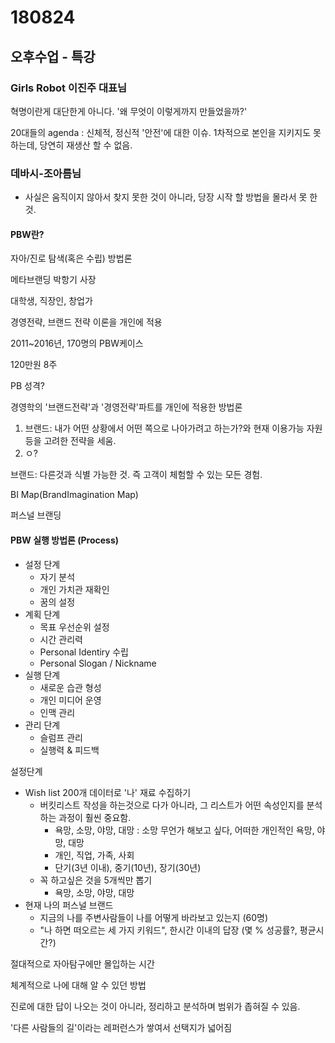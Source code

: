 # 180824

## 오후수업 - 특강

### Girls Robot 이진주 대표님

혁명이란게 대단한게 아니다. '왜 무엇이 이렇게까지 만들었을까?'

20대들의 agenda : 신체적, 정신적 '안전'에 대한 이슈. 1차적으로 본인을 지키지도 못하는데, 당연히 재생산 할 수 없음.

### 데바시-조아름님

- 사실은 움직이지 않아서 찾지 못한 것이 아니라, 당장 시작 할 방법을 몰라서 못 한 것.

#### PBW란?

자아/진로 탐색(혹은 수립) 방법론

메타브랜딩 박항기 사장

대학생, 직장인, 창업가

경영전략, 브랜드 전략 이론을 개인에 적용

2011~2016년, 170명의  PBW케이스

120만원 8주

PB 성격?

경영학의 '브랜드전략'과 '경영전략'파트를 개인에 적용한 방법론

1. 브랜드: 내가 어떤 상황에서 어떤 쪽으로 나아가려고 하는가?와 현재 이용가능 자원 등을 고려한 전략을 세움.
2. ㅇ?



브랜드: 다른것과 식별 가능한 것. 즉 고객이 체험할 수 있는 모든 경험.

BI Map(BrandImagination Map)

퍼스널 브랜딩

#### PBW 실행 방법론 (Process)

- 설정 단계
  - 자기 분석
  - 개인 가치관 재확인
  - 꿈의 설정
- 계획 단계
  - 목표 우선순위 설정
  - 시간 관리력
  - Personal Identiry 수립
  - Personal Slogan / Nickname
- 실행 단계
  - 새로운 습관 형성
  - 개인 미디어 운영
  - 인맥 관리
- 관리 단계
  - 슬럼프 관리
  - 실행력 & 피드백

설정단계

- Wish list 200개 데이터로 '나' 재료 수집하기
  - 버킷리스트 작성을 하는것으로 다가 아니라, 그 리스트가 어떤 속성인지를 분석하는 과정이 훨씬 중요함.
    - 욕망, 소망, 야망, 대망 : 소망 무언가 해보고 싶다, 어떠한 개인적인 욕망, 야망, 대망
    - 개인, 직업, 가족, 사회
    - 단기(3년 이내), 중기(10년), 장기(30년)
  - 꼭 하고싶은 것을 5개씩만 뽑기
    - 욕망, 소망, 야망, 대망
- 현재 나의 퍼스널 브랜드
  - 지금의 나를 주변사람들이 나를 어떻게 바라보고 있는지 (60명)
  - "나 하면 떠오르는 세 가지 키워드", 한시간 이내의 답장 (몇 % 성공률?, 평균시간?)

절대적으로 자아탐구에만 몰입하는 시간

체계적으로 나에 대해 알 수 있던 방법

진로에 대한 답이 나오는 것이 아니라, 정리하고 분석하며 범위가 좁혀질 수 있음.

'다른 사람들의 길'이라는 레퍼런스가 쌓여서 선택지가 넓어짐

